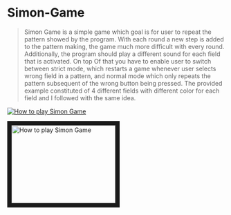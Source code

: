 # Simon-Game

>Simon Game is a simple game which goal is for user to repeat the pattern showed by the program. With each round a new step is added to the pattern making, the game much more difficult with every round. Additionally, the program should play a different sound for each field that is activated. On top Of that you have to enable user to switch between strict mode, which restarts a game whenever user selects wrong field in a pattern, and normal mode which only repeats the pattern subsequent of the wrong button being pressed. The provided example constituted of 4 different fields with different color for each field and I followed with the same idea.

[![How to play Simon Game](http://img.youtube.com/vi/YOUTUBE_VIDEO_ID_HERE/0.jpg)](https://www.youtube.com/watch?v=1Yqj76Q4jJ4)

<a href="http://www.youtube.com/watch?feature=player_embedded&v=1Yqj76Q4jJ4
" target="_blank"><img src="http://img.youtube.com/vi/YOUTUBE_VIDEO_ID_HERE/0.jpg" 
alt="How to play Simon Game" width="240" height="180" border="10" /></a>
